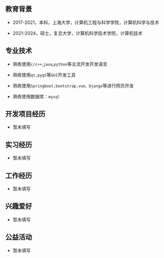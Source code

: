 
## 教育背景

- 2017-2021，本科，上海大学，计算机工程与科学学院，计算机科学与技术

- 2021-2024，硕士，复旦大学，计算机科学技术学院，计算机技术

## 专业技术

- 熟练使用`c/c++`,`java`,`python`等主流开发开发语言

- 熟练使用`qt,pyqt`等`GUI`开发工具

- 熟练使用`Springboot,bootstrap,vue，Django`等进行网页开发

- 熟练使用数据库：`mysql`


## 开发项目经历

- 暂未填写

## 实习经历

- 暂未填写

## 工作经历

- 暂未填写

## 兴趣爱好

- 暂未填写


## 公益活动

- 暂未填写
